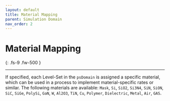 ```yaml
---
layout: default
title: Material Mapping
parent: Simulation Domain
nav_order: 2
---
```


# Material Mapping
{: .fs-9 .fw-500 }

---

If specified, each Level-Set in the `psDomain` is assigned a specific material, which can be used in a process to implement material-specific rates or similar.
The following materials are available: `Mask`, `Si`, `SiO2`, `Si3N4`, `SiN`, `SiON`, `SiC`, `SiGe`, `PolySi`, `GaN`, `W`, `Al2O3`, `TiN`, `Cu`, `Polymer`, `Dielectric`, `Metal`, `Air`, `GAS`.